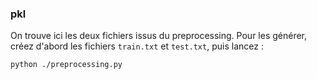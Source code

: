 ### pkl

On trouve ici les deux fichiers issus du preprocessing. Pour les générer, créez d'abord les fichiers  `train.txt` et `test.txt`, puis lancez :

~~~
python ./preprocessing.py
~~~
